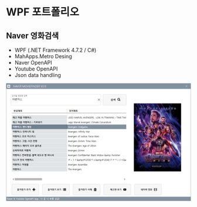 # WPF 포트폴리오

## Naver 영화검색
 - WPF (.NET Framework 4.7.2 / C#)
  - MahApps.Metro Desing
  - Naver OpenAPI
  - Youtube OpenAPI
  - Json data handling
  
 ![NaverMovieFinder](https://github.com/YiDongYeol/StudyWpf/blob/main/capture/MovieFinder.png)
